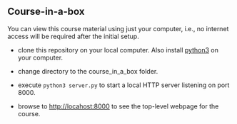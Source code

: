 ## Course-in-a-box

You can view this course material using just your computer, i.e., no
internet access will be required after the initial setup.

* clone this repository on your local computer.  Also install <a href="https://www.python.org/downloads/">python3</a> on your computer.

* change directory to the course_in_a_box folder.

* execute `python3 server.py` to start a local HTTP server listening on port 8000.

* browse to <a href="http://localhost:8000">http://locahost:8000</a> to see the
top-level webpage for the course.
